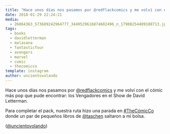 ```yaml
---
title: "Hace unos días nos pasamos por @redflackcomics y me volví con el cómic más pop que pude encontrar: los Vengadores en el Show de David Letterman"
date: 2018-01-29 22:24:21
media: 
  - 26864363_573689242964777_3449529616874602496_n_17908254409108713.jpg
tags: 
  - books
  - davidletterman
  - malasana
  - fantasticfour
  - avengers
  - marvel
  - comic
  - thecomicco
template: instagram
author: uncientovolando
---
```


Hace unos días nos pasamos por [@redflackcomics](https://instagram.com/redflackcomics) y me volví con el cómic más pop que pude encontrar: los Vengadores en el Show de David Letterman.


Para completar el pack, nuestra ruta hizo una parada en [#TheCómicCo](/tags/thecomicco) donde un par de pequeños libros de [@taschen](https://instagram.com/taschen) saltaron a mi bolsa.


([@uncientovolando](https://instagram.com/uncientovolando))







